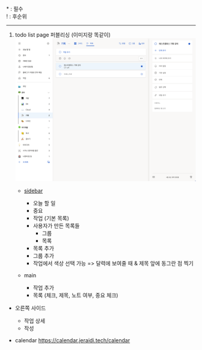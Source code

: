 \* : 필수  
\! : 후순위

---

1. todo list page 퍼블리싱 (이미지랑 똑같이)
   ![](/public/todo-list.png)

   - [sidebar](https://ui.shadcn.com/blocks/sidebar#sidebar-07)

     - 오늘 할 일
     - 중요
     - 작업 (기본 목록)
     - 사용자가 만든 목록들
       - 그룹
       - 목록
     - 목록 추가
     - 그룹 추가
     - 작업에서 색상 선택 가능 => 달력에 보여줄 때 & 제목 앞에 동그란 점 찍기

   - main
     - 작업 추가
     - 목록 (체크, 제목, 노트 여부, 중요 체크)

- 오른쪽 사이드

  - 작업 상세
  - 작성

- calendar
  https://calendar.jeraidi.tech/calendar
